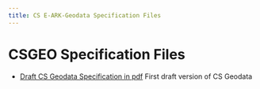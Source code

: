 ```yaml
---
title: CS E-ARK-Geodata Specification Files
---
```

CSGEO Specification Files
=======================

- [Draft CS Geodata Specification in pdf](./Draft_CS_ERMS.pdf)
  First draft version of CS Geodata
